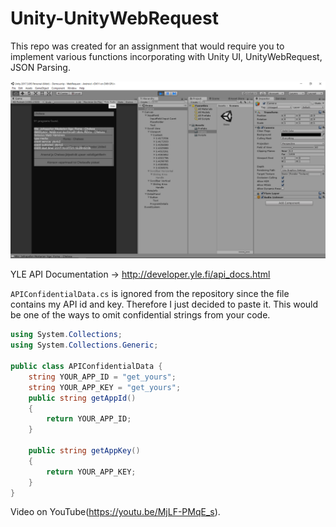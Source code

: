 # Unity-UnityWebRequest
This repo was created for an assignment that would require you to implement various functions incorporating with Unity UI, UnityWebRequest, JSON Parsing.

![Screenshot](Screenshot.png)


YLE API Documentation -> http://developer.yle.fi/api_docs.html

`APIConfidentialData.cs` is ignored from the repository since the file contains my API id and key. Therefore I just decided to paste it. This would be one of the ways to omit confidential strings from your code.

```csharp
using System.Collections;
using System.Collections.Generic;

public class APIConfidentialData {
    string YOUR_APP_ID = "get_yours";
    string YOUR_APP_KEY = "get_yours";
    public string getAppId()
    {
        return YOUR_APP_ID;
    }

    public string getAppKey()
    {
        return YOUR_APP_KEY;
    }
}
```
Video on YouTube(https://youtu.be/MjLF-PMqE_s).